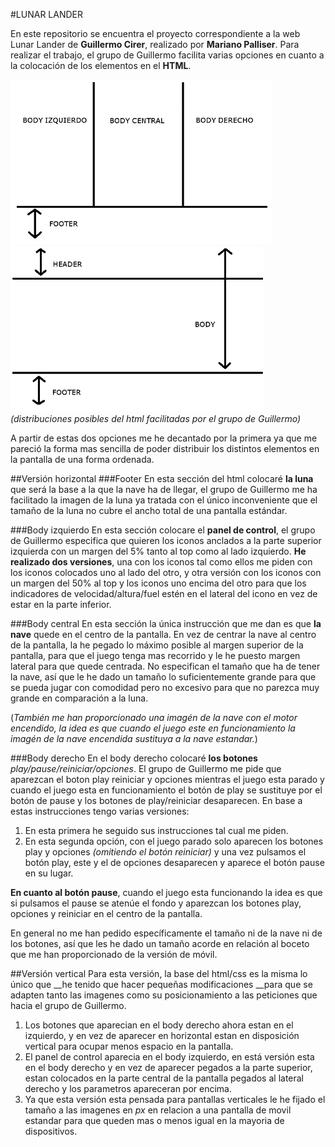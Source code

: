 #LUNAR LANDER


En este repositorio se encuentra el proyecto correspondiente a la web Lunar Lander de __Guillermo Cirer__, realizado por __Mariano Palliser__.
Para realizar el trabajo, el grupo de Guillermo facilita varias opciones en cuanto a la colocación de los elementos en el __HTML__.

![alt tag](https://github.com/mpalliser/LLM-Class/blob/Lunar-Lander/LunarLander/img/imgmd/fondo1.png)
![alt tag](https://github.com/mpalliser/LLM-Class/blob/Lunar-Lander/LunarLander/img/imgmd/fondo2.png)
_(distribuciones posibles del html facilitadas por el grupo de Guillermo)_

A partir de estas dos opciones me he decantado por la primera ya que me pareció la forma mas sencilla de poder distribuir los distintos elementos en la pantalla de una forma ordenada.

##Versión horizontal
###Footer
En esta sección del html colocaré __la luna__ que será la base a la que la nave ha de llegar, el grupo de Guillermo me ha facilitado la imagen de la luna ya tratada con el único inconveniente que el tamaño de la luna no cubre el ancho total de una pantalla estándar.

###Body izquierdo
En esta sección colocare el __panel de control__, el grupo de Guillermo especifica que quieren los iconos anclados a la parte superior izquierda con un margen del 5% tanto al top como al lado izquierdo. __He realizado dos versiones__, una con los iconos tal como ellos me piden con los iconos colocados uno al lado del otro, y otra versión con los iconos con un margen del 50% al top y los iconos uno encima del otro para que los indicadores de velocidad/altura/fuel estén en el lateral del icono en vez de estar en la parte inferior.

###Body central
En esta sección la única instrucción que me dan es que __la nave__ quede en el centro de la pantalla. En vez de centrar la nave al centro de la pantalla, la he pegado lo máximo posible al margen superior de la pantalla, para que el juego tenga mas recorrido y le he puesto margen lateral para que quede centrada. No especifican el tamaño que ha de tener la nave, así que le he dado un tamaño lo suficientemente grande para que se pueda jugar con comodidad pero no excesivo para que no parezca muy grande en comparación a la luna.

(_También me han proporcionado una imagén de la nave con el motor encendido, la idea es que cuando el juego este en funcionamiento la imagén de la nave encendida sustituya a la nave estandar._)

###Body derecho
En el body derecho colocaré __los botones__ _play/pause/reiniciar/opciones_. El grupo de Guillermo me pide que aparezcan el boton play reiniciar y opciones mientras el juego esta parado y cuando el juego esta en funcionamiento el botón de play se sustituye por el botón de pause y los botones de play/reiniciar desaparecen. En base a estas instrucciones tengo varias versiones:
1. En esta primera he seguido sus instrucciones tal cual me piden.
2. En esta segunda opción, con el juego parado solo aparecen los botones play y opciones _(omitiendo el botón reiniciar)_ y una vez pulsamos el botón play, este y el de opciones desaparecen y aparece el botón pause en su lugar.

__En cuanto al botón pause__, cuando el juego esta funcionando la idea es que si pulsamos el pause se atenúe el fondo y aparezcan los botones play, opciones y reiniciar en el centro de la pantalla.


En general no me han pedido específicamente el tamaño ni de la nave ni de los botones, así que les he dado un tamaño acorde en relación al boceto que me han proporcionado de la versión de móvil.


##Versión vertical
Para esta versión, la base del html/css es la misma lo único que __he tenido que hacer pequeñas modificaciones __para que se adapten tanto las imagenes como su posicionamiento a las peticiones que hacia el grupo de Guillermo.

1. Los botones que aparecian en el body derecho ahora estan en el izquierdo, y en vez de aparecer en horizontal estan en disposición vertical para ocupar menos espacio en la pantalla.
2. El panel de control aparecia en el body izquierdo, en está versión esta en el body derecho y en vez de aparecer pegados a la parte superior, estan colocados en la parte central de la pantalla pegados al lateral derecho y los parametros apareceran por encima.
3. Ya que esta versión esta pensada para pantallas verticales le he fijado el tamaño a las imagenes en _px_ en relacion a una pantalla de movil estandar para que queden mas o menos igual en la mayoria de dispositivos.
